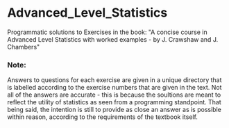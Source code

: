 # Advanced_Level_Statistics

Programmatic solutions to Exercises in the book: "A concise course in Advanced Level Statistics with worked examples - by J. Crawshaw and J. Chambers"

### Note:
Answers to questions for each exercise are given in a unique directory that is labelled according to the exercise numbers that are given in the text. Not all of the answers are accurate - this is because the soultions are meant to reflect the utility of statistics as seen from a programming standpoint. That being said, the intention is still to provide as close an answer as is possible within reason, according to the requirements of the textbook itself.
